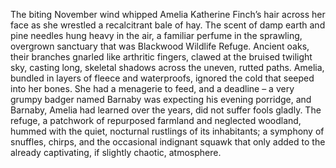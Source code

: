 The biting November wind whipped Amelia Katherine Finch’s hair across her face as she wrestled a recalcitrant bale of hay.  The scent of damp earth and pine needles hung heavy in the air, a familiar perfume in the sprawling, overgrown sanctuary that was Blackwood Wildlife Refuge.  Ancient oaks, their branches gnarled like arthritic fingers, clawed at the bruised twilight sky, casting long, skeletal shadows across the uneven, rutted paths.  Amelia, bundled in layers of fleece and waterproofs, ignored the cold that seeped into her bones.  She had a menagerie to feed, and a deadline – a very grumpy badger named Barnaby was expecting his evening porridge, and Barnaby, Amelia had learned over the years, did not suffer fools gladly.  The refuge, a patchwork of repurposed farmland and neglected woodland, hummed with the quiet, nocturnal rustlings of its inhabitants; a symphony of snuffles, chirps, and the occasional indignant squawk that only added to the already captivating, if slightly chaotic, atmosphere.
